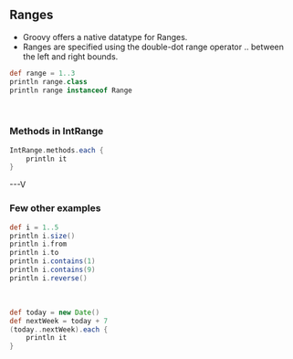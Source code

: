 ## Ranges
* Groovy offers a native datatype for Ranges.
* Ranges are specified using the double-dot range operator .. between the left and right bounds.

```groovy
def range = 1..3
println range.class
println range instanceof Range
```
<br>

### Methods in IntRange

```groovy
IntRange.methods.each { 
	println it
}
```

---V

### Few other examples

```groovy
def i = 1..5
println i.size()
println i.from
println i.to
println i.contains(1)
println i.contains(9)
println i.reverse()
```
<br>

```groovy
def today = new Date()
def nextWeek = today + 7
(today..nextWeek).each {
    println it
}
```